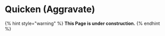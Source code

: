 # Quicken (Aggravate)

{% hint style="warning" %}
**This Page is under construction.**
{% endhint %}
